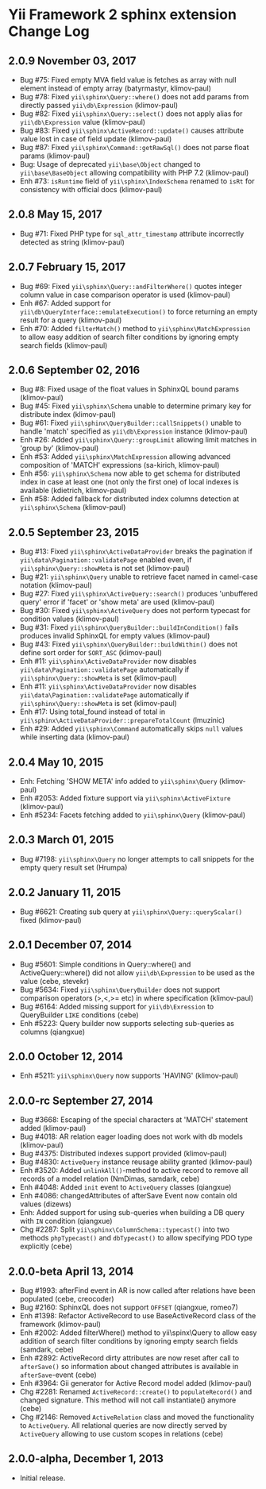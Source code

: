 Yii Framework 2 sphinx extension Change Log
===========================================

2.0.9 November 03, 2017
-----------------------

- Bug #75: Fixed empty MVA field value is fetches as array with null element instead of empty array (batyrmastyr, klimov-paul)
- Bug #78: Fixed `yii\sphinx\Query::where()` does not add params from directly passed `yii\db\Expression` (klimov-paul)
- Bug #82: Fixed `yii\sphinx\Query::select()` does not apply alias for `yii\db\Expression` value (klimov-paul)
- Bug #83: Fixed `yii\sphinx\ActiveRecord::update()` causes attribute value lost in case of field update (klimov-paul)
- Bug #87: Fixed `yii\sphinx\Command::getRawSql()` does not parse float params (klimov-paul)
- Bug: Usage of deprecated `yii\base\Object` changed to `yii\base\BaseObject` allowing compatibility with PHP 7.2 (klimov-paul)
- Enh #73: `isRuntime` field of `yii\sphinx\IndexSchema` renamed to `isRt` for consistency with official docs (klimov-paul)


2.0.8 May 15, 2017
------------------

- Bug #71: Fixed PHP type for `sql_attr_timestamp` attribute incorrectly detected as string (klimov-paul)


2.0.7 February 15, 2017
-----------------------

- Bug #69: Fixed `yii\sphinx\Query::andFilterWhere()` quotes integer column value in case comparison operator is used (klimov-paul)
- Enh #67: Added support for `yii\db\QueryInterface::emulateExecution()` to force returning an empty result for a query (klimov-paul)
- Enh #70: Added `filterMatch()` method to `yii\sphinx\MatchExpression` to allow easy addition of search filter conditions by ignoring empty search fields (klimov-paul)


2.0.6 September 02, 2016
------------------------

- Bug #8: Fixed usage of the float values in SphinxQL bound params (klimov-paul)
- Bug #45: Fixed `yii\sphinx\Schema` unable to determine primary key for distribute index (klimov-paul)
- Bug #61: Fixed `yii\sphinx\QueryBuilder::callSnippets()` unable to handle 'match' specified as `yii\db\Expression` instance (klimov-paul)
- Enh #26: Added `yii\sphinx\Query::groupLimit` allowing limit matches in 'group by' (klimov-paul)
- Enh #53: Added `yii\sphinx\MatchExpression` allowing advanced composition of 'MATCH' expressions (sa-kirich, klimov-paul)
- Enh #56: `yii\sphinx\Schema` now able to get schema for distributed index in case at least one (not only the first one) of local indexes is available (kdietrich, klimov-paul)
- Enh #58: Added fallback for distributed index columns detection at `yii\sphinx\Schema` (klimov-paul)


2.0.5 September 23, 2015
------------------------

- Bug #13: Fixed `yii\sphinx\ActiveDataProvider` breaks the pagination if `yii\data\Pagination::validatePage` enabled even, if `yii\sphinx\Query::showMeta` is not set (klimov-paul)
- Bug #21: `yii\sphinx\Query` unable to retrieve facet named in camel-case notation (klimov-paul)
- Bug #27: Fixed `yii\sphinx\ActiveQuery::search()` produces 'unbuffered query' error if 'facet' or 'show meta' are used (klimov-paul)
- Bug #30: Fixed `yii\sphinx\ActiveQuery` does not perform typecast for condition values (klimov-paul)
- Bug #31: Fixed `yii\sphinx\QueryBuilder::buildInCondition()` fails produces invalid SphinxQL for empty values (klimov-paul)
- Bug #43: Fixed `yii\sphinx\QueryBuilder::buildWithin()` does not define sort order for `SORT_ASC` (klimov-paul)
- Enh #11: `yii\sphinx\ActiveDataProvider` now disables `yii\data\Pagination::validatePage` automatically if `yii\sphinx\Query::showMeta` is set (klimov-paul)
- Enh #11: `yii\sphinx\ActiveDataProvider` now disables `yii\data\Pagination::validatePage` automatically if `yii\sphinx\Query::showMeta` is set (klimov-paul)
- Enh #17: Using total_found instead of total in `yii\sphinx\ActiveDataProvider::prepareTotalCount` (lmuzinic)
- Enh #29: Added `yii\sphinx\Command` automatically skips `null` values while inserting data (klimov-paul)


2.0.4 May 10, 2015
------------------

- Enh: Fetching 'SHOW META' info added to `yii\sphinx\Query` (klimov-paul)
- Enh #2053: Added fixture support via `yii\sphinx\ActiveFixture` (klimov-paul)
- Enh #5234: Facets fetching added to `yii\sphinx\Query` (klimov-paul)


2.0.3 March 01, 2015
--------------------

- Bug #7198: `yii\sphinx\Query` no longer attempts to call snippets for the empty query result set (Hrumpa)


2.0.2 January 11, 2015
----------------------

- Bug #6621: Creating sub query at `yii\sphinx\Query::queryScalar()` fixed (klimov-paul)


2.0.1 December 07, 2014
-----------------------

- Bug #5601: Simple conditions in Query::where() and ActiveQuery::where() did not allow `yii\db\Expression` to be used as the value (cebe, stevekr)
- Bug #5634: Fixed `yii\sphinx\QueryBuilder` does not support comparison operators (>,<,>= etc) in where specification (klimov-paul)
- Bug #6164: Added missing support for `yii\db\Exression` to QueryBuilder `LIKE` conditions (cebe)
- Enh #5223: Query builder now supports selecting sub-queries as columns (qiangxue)


2.0.0 October 12, 2014
----------------------

- Enh #5211: `yii\sphinx\Query` now supports 'HAVING' (klimov-paul)


2.0.0-rc September 27, 2014
---------------------------

- Bug #3668: Escaping of the special characters at 'MATCH' statement added (klimov-paul)
- Bug #4018: AR relation eager loading does not work with db models (klimov-paul)
- Bug #4375: Distributed indexes support provided (klimov-paul)
- Bug #4830: `ActiveQuery` instance reusage ability granted (klimov-paul)
- Enh #3520: Added `unlinkAll()`-method to active record to remove all records of a model relation (NmDimas, samdark, cebe)
- Enh #4048: Added `init` event to `ActiveQuery` classes (qiangxue)
- Enh #4086: changedAttributes of afterSave Event now contain old values (dizews)
- Enh: Added support for using sub-queries when building a DB query with `IN` condition (qiangxue)
- Chg #2287: Split `yii\sphinx\ColumnSchema::typecast()` into two methods `phpTypecast()` and `dbTypecast()` to allow specifying PDO type explicitly (cebe)


2.0.0-beta April 13, 2014
-------------------------

- Bug #1993: afterFind event in AR is now called after relations have been populated (cebe, creocoder)
- Bug #2160: SphinxQL does not support `OFFSET` (qiangxue, romeo7)
- Enh #1398: Refactor ActiveRecord to use BaseActiveRecord class of the framework (klimov-paul)
- Enh #2002: Added filterWhere() method to yii\spinx\Query to allow easy addition of search filter conditions by ignoring empty search fields (samdark, cebe)
- Enh #2892: ActiveRecord dirty attributes are now reset after call to `afterSave()` so information about changed attributes is available in `afterSave`-event (cebe)
- Enh #3964: Gii generator for Active Record model added (klimov-paul)
- Chg #2281: Renamed `ActiveRecord::create()` to `populateRecord()` and changed signature. This method will not call instantiate() anymore (cebe)
- Chg #2146: Removed `ActiveRelation` class and moved the functionality to `ActiveQuery`.
             All relational queries are now directly served by `ActiveQuery` allowing to use
             custom scopes in relations (cebe)


2.0.0-alpha, December 1, 2013
-----------------------------

- Initial release.
